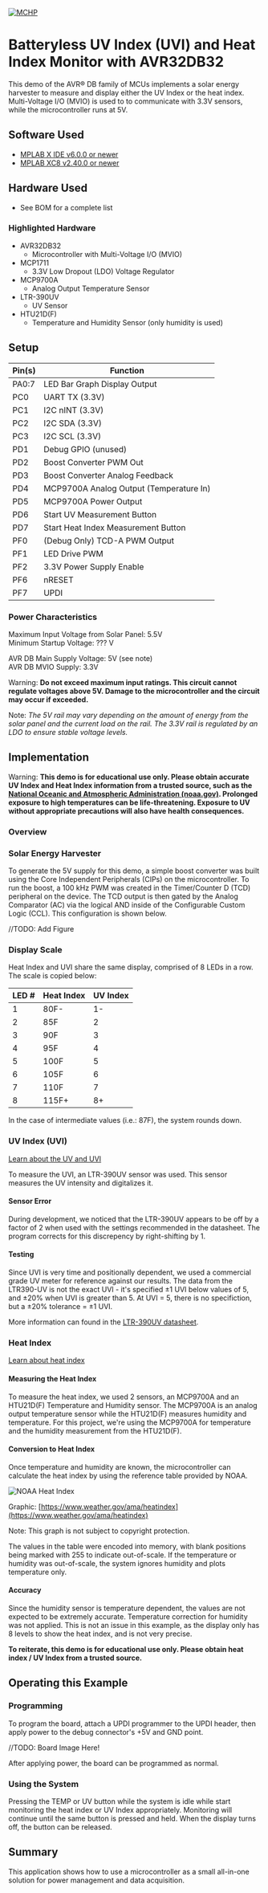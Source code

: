 <!-- Please do not change this logo with link -->

[![MCHP](images/microchip.png)](https://www.microchip.com)

# Batteryless UV Index (UVI) and Heat Index Monitor with AVR32DB32
This demo of the AVR&reg; DB family of MCUs implements a solar energy harvester to measure and display either the UV Index or the heat index. Multi-Voltage I/O (MVIO) is used to to communicate with 3.3V sensors, while the microcontroller runs at 5V. 

## Software Used
- [MPLAB X IDE v6.0.0 or newer](#)
- [MPLAB XC8 v2.40.0 or newer](#)

## Hardware Used
- See BOM for a complete list

### Highlighted Hardware
- AVR32DB32
    - Microcontroller with Multi-Voltage I/O (MVIO)
- MCP1711
    - 3.3V Low Dropout (LDO) Voltage Regulator
- MCP9700A
    - Analog Output Temperature Sensor
- LTR-390UV
    - UV Sensor
- HTU21D(F) 
    - Temperature and Humidity Sensor (only humidity is used)

## Setup
| Pin(s) | Function
| ------ | ---------
| PA0:7  | LED Bar Graph Display Output
| PC0    | UART TX (3.3V)
| PC1    | I2C nINT (3.3V)
| PC2    | I2C SDA (3.3V)
| PC3    | I2C SCL (3.3V)
| PD1    | Debug GPIO (unused)
| PD2    | Boost Converter PWM Out
| PD3    | Boost Converter Analog Feedback
| PD4    | MCP9700A Analog Output (Temperature In)
| PD5    | MCP9700A Power Output
| PD6    | Start UV Measurement Button
| PD7    | Start Heat Index Measurement Button
| PF0    | (Debug Only) TCD-A PWM Output
| PF1    | LED Drive PWM
| PF2    | 3.3V Power Supply Enable
| PF6    | nRESET
| PF7    | UPDI

### Power Characteristics
Maximum Input Voltage from Solar Panel: 5.5V   
Minimum Startup Voltage: ??? V  

AVR DB Main Supply Voltage: 5V (see note)  
AVR DB MVIO Supply: 3.3V

Warning: **Do not exceed maximum input ratings. This circuit cannot regulate voltages above 5V. Damage to the microcontroller and the circuit may occur if exceeded.**

Note: *The 5V rail may vary depending on the amount of energy from the solar panel and the current load on the rail. The 3.3V rail is regulated by an LDO to ensure stable voltage levels.*

## Implementation
Warning: **This demo is for educational use only. Please obtain accurate UV Index and Heat Index information from a trusted source, such as the [National Oceanic and Atmospheric Administration (noaa.gov)](noaa.gov). Prolonged exposure to high temperatures can be life-threatening. Exposure to UV without appropriate precautions will also have health consequences.**

### Overview


### Solar Energy Harvester
To generate the 5V supply for this demo, a simple boost converter was built using the Core Independent Peripherals (CIPs) on the microcontroller. To run the boost, a 100 kHz PWM was created in the Timer/Counter D (TCD) peripheral on the device. The TCD output is then gated by the Analog Comparator (AC) via the logical AND inside of the Configurable Custom Logic (CCL). This configuration is shown below.

//TODO: Add Figure

### Display Scale

Heat Index and UVI share the same display, comprised of 8 LEDs in a row. The scale is copied below:

| LED # | Heat Index | UV Index
| ----- | ---------- | --------
| 1     | 80F- | 1-
| 2     | 85F | 2
| 3     | 90F | 3
| 4     | 95F | 4
| 5     | 100F | 5
| 6     | 105F | 6
| 7     | 110F | 7
| 8     | 115F+ | 8+

In the case of intermediate values (i.e.: 87F), the system rounds down.

### UV Index (UVI)

[Learn about the UV and UVI](https://www.epa.gov/sunsafety)

To measure the UVI, an LTR-390UV sensor was used. This sensor measures the UV intensity and digitalizes it. 

#### Sensor Error

During development, we noticed that the LTR-390UV appears to be off by a factor of 2 when used with the settings recommended in the datasheet. The program corrects for this discrepency by right-shifting by 1.  

#### Testing

Since UVI is very time and positionally dependent, we used a commercial grade UV meter for reference against our results. The data from the LTR390-UV is not the exact UVI - it's specified &plusmn;1 UVI below values of 5, and &plusmn;20% when UVI is greater than 5. At UVI = 5, there is no specifiction, but a &plusmn;20% tolerance  = &plusmn;1 UVI. 

More information can found in the [LTR-390UV datasheet](https://optoelectronics.liteon.com/upload/download/DS86-2015-0004/LTR-390UV_Final_%20DS_V1%201.pdf).

### Heat Index

[Learn about heat index](https://www.weather.gov/safety/heat-index)

#### Measuring the Heat Index

To measure the heat index, we used 2 sensors, an MCP9700A and an HTU21D(F) Temperature and Humidity sensor. The MCP9700A is an analog output temperature sensor while the HTU21D(F) measures humidity and temperature. For this project, we're using the MCP9700A for temperature and the humidity measurement from the HTU21D(F). 

#### Conversion to Heat Index

Once temperature and humidity are known, the microcontroller can calculate the heat index by using the reference table provided by NOAA. 

![NOAA Heat Index](./images/heatindexchart-650.jpg)  

Graphic: [https://www.weather.gov/ama/heatindex](https://www.weather.gov/ama/heatindex)

Note: This graph is not subject to copyright protection.

The values in the table were encoded into memory, with blank positions being marked with 255 to indicate out-of-scale. If the temperature or humidity was out-of-scale, the system ignores humidity and plots temperature only. 

#### Accuracy

Since the humidity sensor is temperature dependent, the values are not expected to be extremely accurate. Temperature correction for humidity was not applied. This is not an issue in this example, as the display only has 8 levels to show the heat index, and is not very precise. 

**To reiterate, this demo is for educational use only. Please obtain heat index / UV Index from a trusted source.**

## Operating this Example

### Programming

To program the board, attach a UPDI programmer to the UPDI header, then apply power to the debug connector's +5V and GND point. 

//TODO: Board Image Here!

After applying power, the board can be programmed as normal.  

### Using the System

Pressing the TEMP or UV button while the system is idle while start monitoring the heat index or UV Index appropriately. Monitoring will continue until the same button is pressed and held. When the display turns off, the button can be released.

## Summary

This application shows how to use a microcontroller as a small all-in-one solution for power management and data acquisition. 